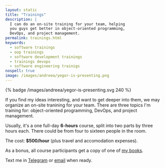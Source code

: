 ```yaml
---
layout: static
title: "Trainings"
description: |
  I can do an on-site training for your team, helping
  you guys get better in object-oriented programming,
  DevOps, and project management.
permalink: trainings.html
keywords:
  - software trainings
  - oop trainings
  - software development trainings
  - trainings devops
  - software engineering trainigs
nospell: true
image: /images/andreea/yegor-is-presenting.png
---
```


{% badge /images/andreea/yegor-is-presenting.svg 240 %}

If you find my ideas interesting, and want to get deeper into them,
we may organize an on-site tranining for your team. There are three
topics I'm training for: object-oriented programming, DevOps, and
project management.

Usually, it's a one full-day **6-hours** course, split into two parts by
three hours each. There could be from four to sixteen people in the room.

The cost: **$500/hour** (plus travel and accomodation expenses).

As a bonus, all course participants get a copy
of one of [my books](/books.html).

Text me in [Telegram](https://t.me/yegor256) or [email](mailto:trainings@yegor256.com) when ready.
